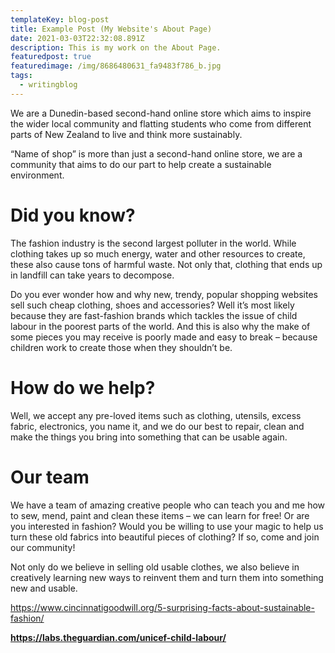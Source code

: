 ```yaml
---
templateKey: blog-post
title: Example Post (My Website's About Page)
date: 2021-03-03T22:32:08.891Z
description: This is my work on the About Page.
featuredpost: true
featuredimage: /img/8686480631_fa9483f786_b.jpg
tags:
  - writingblog
---
```

We are a Dunedin-based second-hand online store which aims to inspire the wider local community and flatting students who come from different parts of New Zealand to live and think more sustainably.

“Name of shop” is more than just a second-hand online store, we are a community that aims to do our part to help create a sustainable environment.

# **Did you know?**

The fashion industry is the second largest polluter in the world. While clothing takes up so much energy, water and other resources to create, these also cause tons of harmful waste. Not only that, clothing that ends up in landfill can take years to decompose.

Do you ever wonder how and why new, trendy, popular shopping websites sell such cheap clothing, shoes and accessories? Well it’s most likely because they are fast-fashion brands which tackles the issue of child labour in the poorest parts of the world. And this is also why the make of some pieces you may receive is poorly made and easy to break – because children work to create those when they shouldn’t be.

# **How do we help?** 

Well, we accept any pre-loved items such as clothing, utensils, excess fabric, electronics, you name it, and we do our best to repair, clean and make the things you bring into something that can be usable again. 

# **Our team**

We have a team of amazing creative people who can teach you and me how to sew, mend, paint and clean these items – we can learn for free! Or are you interested in fashion? Would you be willing to use your magic to help us turn these old fabrics into beautiful pieces of clothing? If so, come and join our community!

Not only do we believe in selling old usable clothes, we also believe in creatively learning new ways to reinvent them and turn them into something new and usable.

<https://www.cincinnatigoodwill.org/5-surprising-facts-about-sustainable-fashion/> 

**<https://labs.theguardian.com/unicef-child-labour/>**